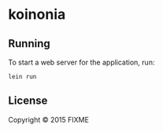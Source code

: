 # koinonia

## Running

To start a web server for the application, run:

    lein run

## License

Copyright © 2015 FIXME
